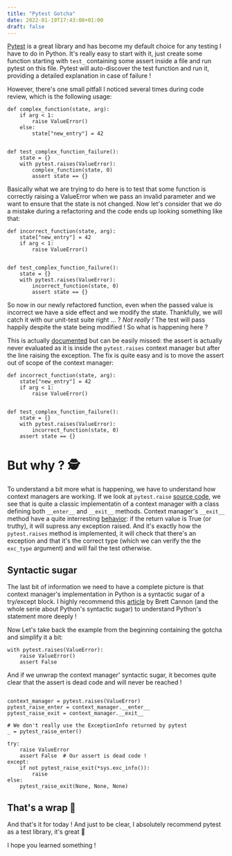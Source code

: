 ```yaml
---
title: "Pytest Gotcha"
date: 2022-01-19T17:43:08+01:00
draft: false
---
```


[Pytest](https://docs.pytest.org/en/6.2.x/) is a great library and has become my default choice for any testing I have to do in Python.
It's really easy to start with it, just create some function starting with `test_` containing  some assert inside a file and run pytest on this file.
Pytest will auto-discover the test function and run it, providing a detailed explanation in case of failure !

However, there's one small pitfall I noticed several times during code review, which is the following usage:

```
def complex_function(state, arg):
    if arg < 1:
        raise ValueError()
    else:
        state["new_entry"] = 42


def test_complex_function_failure():
    state = {}
    with pytest.raises(ValueError):
        complex_function(state, 0)
        assert state == {}
```
Basically what we are trying to do here is to test that some function is correctly raising a ValueError when we pass an invalid parameter 
and we want to ensure that the state is not changed. Now let's consider that we do a mistake during a refactoring and the code ends up looking something like that:
```
def incorrect_function(state, arg):
    state["new_entry"] = 42
    if arg < 1:
        raise ValueError()
    
    
def test_complex_function_failure():
    state = {}
    with pytest.raises(ValueError):
        incorrect_function(state, 0)
        assert state == {}
```
So now in our newly refactored function, even when the passed value is incorrect we have a side effect and we modify the state.
Thankfully, we will catch it with our unit-test suite right ... ?
*Not really !* The test will pass happily despite the state being modified ! So what is happening here ?

This is actually [documented](https://docs.pytest.org/en/6.2.x/reference.html?highlight=raises#pytest-raises) but can be easily missed:
the assert is actually never evaluated as it is inside the `pytest.raises` context manager but after the line raising the exception.
The fix is quite easy and is to move the assert out of scope of the context manager:
```
def incorrect_function(state, arg):
    state["new_entry"] = 42
    if arg < 1:
        raise ValueError()


def test_complex_function_failure():
    state = {}
    with pytest.raises(ValueError):
        incorrect_function(state, 0)
    assert state == {}
```
# But why ? 🕵️
To understand a bit more what is happening, we have to understand how context managers are working.
If we look at `pytest.raise` [source code](https://github.com/pytest-dev/pytest/blob/828fde1156ba87e3f2d3850ffc64a3f4d9455ebd/src/_pytest/python_api.py#L934),
we see that is quite a classic implementatin of a context manager with a class defining both `__enter__` and `__exit__` methods.
Context manager's `__exit__` method have a quite interresting [behavior](https://docs.python.org/3/library/stdtypes.html#contextmanager.__exit__):
if the return value is True (or truthy), it will supress any exception raised. And it's exactly how the `pytest.raises` method
is implemented, it will check that there's an exception and that it's the correct type (which we can verify the the `exc_type` argument) and will fail the test otherwise.

## Syntactic sugar

The last bit of information we need to have a complete picture is that context manager's implementation in Python is a syntactic sugar of a try/except block.
I highly recommend this [article](https://snarky.ca/unravelling-the-with-statement/) by Brett Cannon (and the whole serie about Python's syntactic sugar) to understand Python's statement more deeply !

Now Let's take back the example from the beginning containing the gotcha and simplify it a bit:
```
with pytest.raises(ValueError):
    raise ValueError()
    assert False
```
And if we unwrap the context manager' syntactic sugar, it becomes quite clear that the assert is dead code and will never be reached !
```

context_manager = pytest.raises(ValueError)
pytest_raise_enter = context_manager.__enter__
pytest_raise_exit = context_manager.__exit__

# We don't really use the ExceptionInfo returned by pytest
_ = pytest_raise_enter()

try:
    raise ValueError
    assert False  # Our assert is dead code !
except:
    if not pytest_raise_exit(*sys.exc_info()):
        raise
else:
    pytest_raise_exit(None, None, None)
```

## That's a wrap 🌯

And that's it for today ! And just to be clear, I absolutely recommend pytest as a test library, it's great 🚀

I hope you learned something !
